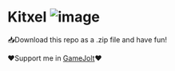 # Kitxel ![image](https://github.com/user-attachments/assets/fca1021b-e44a-4d74-993e-f6de205ac6ce)
📥Download this repo as a .zip file and have fun!

❤️Support me in [GameJolt](https://gamejolt.com/@DevEzro)❤️
